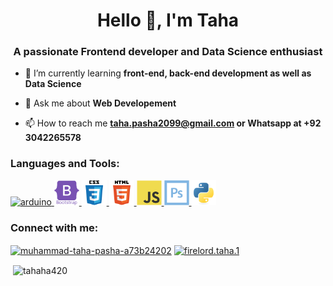 <h1 align="center">Hello 👋, I'm Taha</h1>
<h3 align="center">A passionate Frontend developer and Data Science enthusiast</h3>

- 🌱 I’m currently learning **front-end, back-end development as well as Data Science**

- 💬 Ask me about **Web Developement**

- 📫 How to reach me **taha.pasha2099@gmail.com or Whatsapp at +92 3042265578**


  
<h3 align="left">Languages and Tools:</h3>
<p align="left"> <a href="https://www.arduino.cc/" target="_blank" rel="noreferrer"> <img src="https://cdn.worldvectorlogo.com/logos/arduino-1.svg" alt="arduino" width="40" height="40"/> </a> <a href="https://getbootstrap.com" target="_blank" rel="noreferrer"> <img src="https://raw.githubusercontent.com/devicons/devicon/master/icons/bootstrap/bootstrap-plain-wordmark.svg" alt="bootstrap" width="40" height="40"/> </a> <a href="https://www.w3schools.com/css/" target="_blank" rel="noreferrer"> <img src="https://raw.githubusercontent.com/devicons/devicon/master/icons/css3/css3-original-wordmark.svg" alt="css3" width="40" height="40"/> </a> <a href="https://www.w3.org/html/" target="_blank" rel="noreferrer"> <img src="https://raw.githubusercontent.com/devicons/devicon/master/icons/html5/html5-original-wordmark.svg" alt="html5" width="40" height="40"/> </a> <a href="https://developer.mozilla.org/en-US/docs/Web/JavaScript" target="_blank" rel="noreferrer"> <img src="https://raw.githubusercontent.com/devicons/devicon/master/icons/javascript/javascript-original.svg" alt="javascript" width="40" height="40"/> </a> <a href="https://www.photoshop.com/en" target="_blank" rel="noreferrer"> <img src="https://raw.githubusercontent.com/devicons/devicon/master/icons/photoshop/photoshop-line.svg" alt="photoshop" width="40" height="40"/> </a> <a href="https://www.python.org" target="_blank" rel="noreferrer"> <img src="https://raw.githubusercontent.com/devicons/devicon/master/icons/python/python-original.svg" alt="python" width="40" height="40"/> </a> </p>
  

<h3 align="left">Connect with me:</h3>
<p align="left">  
  
  <a href="https://linkedin.com/in/muhammad-taha-pasha-a73b24202" target="_blank"><img align="center" src="https://raw.githubusercontent.com/rahuldkjain/github-profile-readme-generator/master/src/images/icons/Social/linked-in-alt.svg" alt="muhammad-taha-pasha-a73b24202" height="30" width="40" /></a>
<a href="https://fb.com/firelord.taha.1" target="_blank"><img align="center" src="https://raw.githubusercontent.com/rahuldkjain/github-profile-readme-generator/master/src/images/icons/Social/facebook.svg" alt="firelord.taha.1" height="30" width="40" /></a>
</p>


<p>&nbsp;<img align="center" src="https://github-readme-stats.vercel.app/api?username=tahaha420&show_icons=true&locale=en" alt="tahaha420" /></p>

